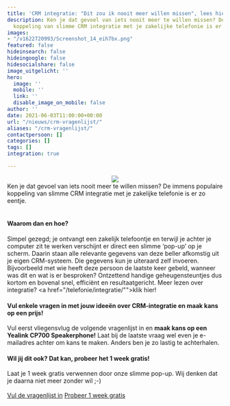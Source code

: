 ```yaml
---
title: 'CRM integratie: "Dit zou ik nooit meer willen missen", lees hier waarom.'
description: Ken je dat gevoel van iets nooit meer te willen missen? De immens populaire
  koppeling van slimme CRM integratie met je zakelijke telefonie is er zo eentje.
images:
- "/v1622720993/Screenshot_14_eih7bx.png"
featured: false
hideinsearch: false
hideingoogle: false
hidesocialshare: false
image_uitgelicht: ''
hero:
  image: ''
  mobile: ''
  link: ''
  disable_image_on_mobile: false
author: ''
date: 2021-06-03T11:00:00+00:00
url: "/nieuws/crm-vragenlijst/"
aliases: "/crm-vragenlijst/"
contactpersoon: []
categories: []
tags: []
integration: true

---
```

<center><img src="https://res.cloudinary.com/callvoip/image/upload/v1622720993/Screenshot_14_eih7bx.png"></center>
Ken je dat gevoel van iets nooit meer te willen missen? De immens populaire koppeling van slimme CRM integratie met je zakelijke telefonie is er zo eentje.<br><br>

#### Waarom dan en hoe?

Simpel gezegd; je ontvangt een zakelijk telefoontje en terwijl je achter je computer zit te werken verschijnt er direct een slimme ‘pop-up’ op je scherm. Daarin staan alle relevante gegevens van deze beller afkomstig uit je eigen CRM-systeem. Die gegevens kun je uiteraard zelf invoeren. Bijvoorbeeld met wie heeft deze persoon de laatste keer gebeld, wanneer was dit en wat is er besproken? Ontzettend handige geheugensteuntjes dus kortom en bovenal snel, efficiënt en resultaatgericht. Meer lezen over integratie? <a href="/telefonie/integratie/"">klik hier!</a>

#### Vul enkele vragen in met jouw ideeën over CRM-integratie en maak kans op een prijs!

Vul eerst vliegensvlug de volgende vragenlijst in en **maak kans op een Yealink CP700 Speakerphone!** Laat bij de laatste vraag wel even je e-mailadres achter om kans te maken. Anders ben je zo lastig te achterhalen.

#### Wil jij dit ook? Dat kan, probeer het 1 week gratis!

Laat je 1 week gratis verwennen door onze slimme pop-up. Wij denken dat je daarna niet meer zonder wil ;-)
<br><br><a href="https://docs.google.com/forms/d/e/1FAIpQLScCnzt5kZ2vvey-ZOF6tu-WNU4PCw5mMgRGtdk1Gz3HrcuMkQ/viewform" class="button">Vul de vragenlijst in</a>   <a href="aanvragen/voip-cti/" class="button">Probeer 1 week gratis</a>
